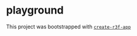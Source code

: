 # playground

This project was bootstrapped with [`create-r3f-app`](https://github.com/utsuboco/create-r3f-app)